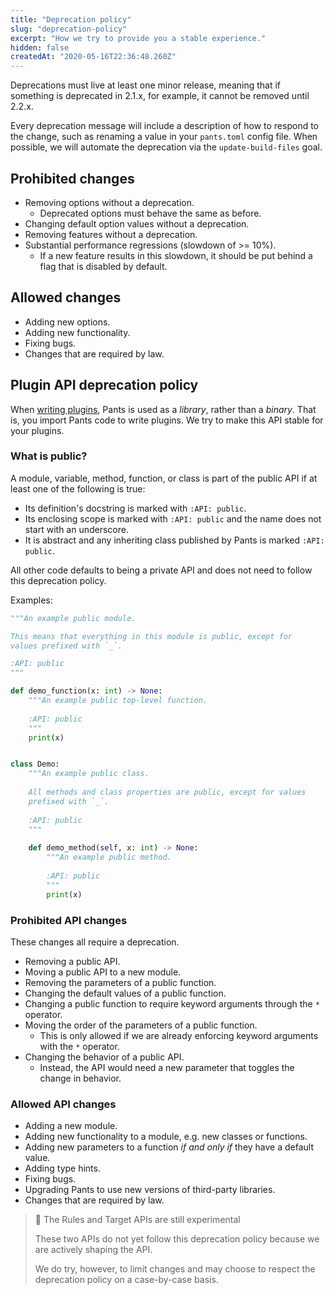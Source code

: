 ```yaml
---
title: "Deprecation policy"
slug: "deprecation-policy"
excerpt: "How we try to provide you a stable experience."
hidden: false
createdAt: "2020-05-16T22:36:48.260Z"
---
```

Deprecations must live at least one minor release, meaning that if something is deprecated in 2.1.x, for example, it cannot be removed until 2.2.x.

Every deprecation message will include a description of how to respond to the change, such as renaming a value in your `pants.toml` config file. When possible, we will automate the deprecation via the `update-build-files` goal.

Prohibited changes
------------------

- Removing options without a deprecation.
  - Deprecated options must behave the same as before.
- Changing default option values without a deprecation.
- Removing features without a deprecation.
- Substantial performance regressions (slowdown of >= 10%).
  - If a new feature results in this slowdown, it should be put behind a flag that is disabled by default.

Allowed changes
---------------

- Adding new options.
- Adding new functionality.
- Fixing bugs.
- Changes that are required by law.

Plugin API deprecation policy
-----------------------------

When [writing plugins](doc:plugins-overview), Pants is used as a _library_, rather than a _binary_. That is, you import Pants code to write plugins. We try to make this API stable for your plugins.

### What is public?

A module, variable, method, function, or class is part of the public API if at least one of the following is true:

- Its definition's docstring is marked with `:API: public`.
- Its enclosing scope is marked with `:API: public` and the name does not start with an underscore.
- It is abstract and any inheriting class published by Pants is marked `:API: public`.

All other code defaults to being a private API and does not need to follow this deprecation policy.

Examples:

```python deprecation_example.py
"""An example public module.

This means that everything in this module is public, except for 
values prefixed with `_`.

:API: public
"""

def demo_function(x: int) -> None:
    """An example public top-level function.
  
    :API: public
    """
    print(x)


class Demo:
    """An example public class.
    
    All methods and class properties are public, except for values 
    prefixed with `_`.
    
    :API: public
    """
    
    def demo_method(self, x: int) -> None:
        """An example public method.
        
        :API: public
        """
        print(x)
```

### Prohibited API changes

These changes all require a deprecation.

- Removing a public API.
- Moving a public API to a new module.
- Removing the parameters of a public function.
- Changing the default values of a public function.
- Changing a public function to require keyword arguments through the `*` operator.
- Moving the order of the parameters of a public function.
  - This is only allowed if we are already enforcing keyword arguments with the `*` operator.
- Changing the behavior of a public API.
  - Instead, the API would need a new parameter that toggles the change in behavior.

### Allowed API changes

- Adding a new module.
- Adding new functionality to a module, e.g. new classes or functions.
- Adding new parameters to a function _if and only if_ they have a default value.
- Adding type hints.
- Fixing bugs.
- Upgrading Pants to use new versions of third-party libraries.
- Changes that are required by law.

> 🚧 The Rules and Target APIs are still experimental
> 
> These two APIs do not yet follow this deprecation policy because we are actively shaping the API. 
> 
> We do try, however, to limit changes and may choose to respect the deprecation policy on a case-by-case basis.
